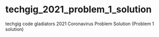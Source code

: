 # techgig_2021_problem_1_solution
techgig code gladiators 2021 Coronavirus Problem Solution (Problem 1 solution)
